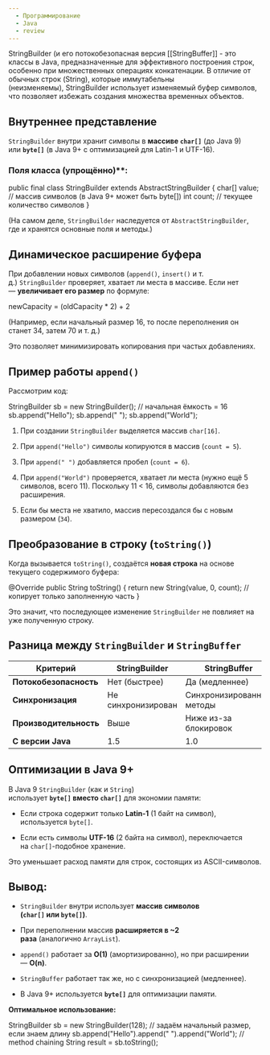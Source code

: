 ```yaml
---
  - Программирование
  - Java
  - review
---
```

StringBuilder (и его потокобезопасная версия [[StringBuffer]] - это классы в Java, предназначенные для эффективного построения строк, особенно при множественных операциях конкатенации. В отличие от обычных строк (String), которые иммутабельны (неизменяемы), StringBuilder использует изменяемый буфер символов, что позволяет избежать создания множества временных объектов.
## Внутреннее представление

`StringBuilder` внутри хранит символы в **массиве `char[]`** (до Java 9) или **`byte[]`** (в Java 9+ с оптимизацией для Latin-1 и UTF-16).
### Поля класса (упрощённо)**:

public final class StringBuilder extends AbstractStringBuilder {
    char[] value;  // массив символов (в Java 9+ может быть byte[])
    int count;     // текущее количество символов
}

(На самом деле, `StringBuilder` наследуется от `AbstractStringBuilder`, где и хранятся основные поля и методы.)
## Динамическое расширение буфера

При добавлении новых символов (`append()`, `insert()` и т. д.) `StringBuilder` проверяет, хватает ли места в массиве. Если нет — **увеличивает его размер** по формуле:

newCapacity = (oldCapacity * 2) + 2

(Например, если начальный размер 16, то после переполнения он станет 34, затем 70 и т. д.)

Это позволяет минимизировать копирования при частых добавлениях.
## Пример работы `append()`

Рассмотрим код:

StringBuilder sb = new StringBuilder();  // начальная ёмкость = 16
sb.append("Hello");
sb.append(" ");
sb.append("World");

1. При создании `StringBuilder` выделяется массив `char[16]`.
    
2. При `append("Hello")` символы копируются в массив (`count = 5`).
    
3. При `append(" ")` добавляется пробел (`count = 6`).
    
4. При `append("World")` проверяется, хватает ли места (нужно ещё 5 символов, всего 11). Поскольку 11 < 16, символы добавляются без расширения.
    
5. Если бы места не хватило, массив пересоздался бы с новым размером (`34`).
## Преобразование в строку (`toString()`)

Когда вызывается `toString()`, создаётся **новая строка** на основе текущего содержимого буфера:

@Override
public String toString() {
    return new String(value, 0, count);  // копирует только заполненную часть
}

Это значит, что последующее изменение `StringBuilder` не повлияет на уже полученную строку.
## Разница между `StringBuilder` и `StringBuffer`

|**Критерий**|**StringBuilder**|**StringBuffer**|
|---|---|---|
|**Потокобезопасность**|Нет (быстрее)|Да (медленнее)|
|**Синхронизация**|Не синхронизирован|Синхронизированные методы|
|**Производительность**|Выше|Ниже из-за блокировок|
|**С версии Java**|1.5|1.0|

## Оптимизации в Java 9+

В Java 9 `StringBuilder` (как и `String`) использует **`byte[]` вместо `char[]`** для экономии памяти:

- Если строка содержит только **Latin-1** (1 байт на символ), используется `byte[]`.
    
- Если есть символы **UTF-16** (2 байта на символ), переключается на `char[]`-подобное хранение.

Это уменьшает расход памяти для строк, состоящих из ASCII-символов.
## Вывод:

- `StringBuilder` внутри использует **массив символов (`char[]` или `byte[]`)**.
    
- При переполнении массив **расширяется в ~2 раза** (аналогично `ArrayList`).
    
- `append()` работает за **O(1)** (амортизированно), но при расширении — **O(n)**.
    
- `StringBuffer` работает так же, но с синхронизацией (медленнее).
    
- В Java 9+ используется **`byte[]`** для оптимизации памяти.

**Оптимальное использование:**

StringBuilder sb = new StringBuilder(128);  // задаём начальный размер, если знаем длину
sb.append("Hello").append(" ").append("World");  // method chaining
String result = sb.toString();